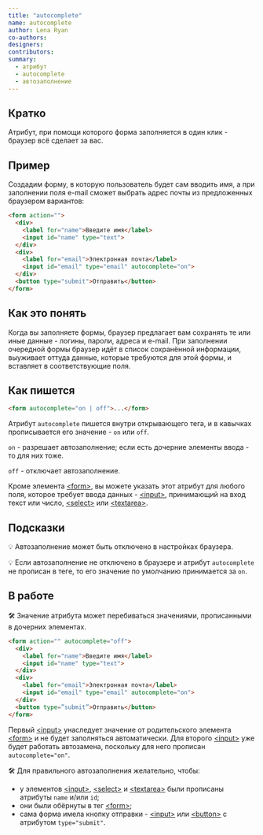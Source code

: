 ```yaml
---
title: "autocomplete"
name: autocomplete
author: Lena Ryan
co-authors:
designers:
contributors:
summary:
  - атрибут
  - autocomplete
  - автозаполнение
---
```


## Кратко

Атрибут, при помощи которого форма заполняется в один клик - браузер всё сделает за вас.

## Пример

Создадим форму, в которую пользователь будет сам вводить имя, а при заполнении поля e-mail сможет выбрать адрес почты из предложенных браузером вариантов:

```html
<form action="">
  <div>
    <label for="name">Введите имя</label>
    <input id="name" type="text">
  </div>
  <div>
    <label for="email">Электронная почта</label>
    <input id="email" type="email" autocomplete="on">
  </div>
  <button type="submit">Отправить</button>
</form>
```

## Как это понять

Когда вы заполняете формы, браузер предлагает вам сохранять те или иные данные - логины, пароли, адреса и e-mail. При заполнении очередной формы браузер идёт в список сохранённой информации, выуживает оттуда данные, которые требуются для этой формы, и вставляет в соответствующие поля.

## Как пишется

```html
<form autocomplete="on | off">...</form>
```

Атрибут `autocomplete` пишется внутри открывающего тега, и в кавычках прописывается его значение - `on` или `off`.

`on`  - разрешает автозаполнение; если есть дочерние элементы ввода - то для них тоже.

`off` - отключает автозаполнение.

Кроме элемента [&lt;form>](/html/doka/form), вы можете указать этот атрибут для любого поля, которое требует ввода данных - [&lt;input>](/html/doka/input), принимающий на вход текст или число, [&lt;select>](/html/doka/select) или [&lt;textarea>](/html/doka/textarea).

## Подсказки

💡 Автозаполнение может быть отключено в настройках браузера.

💡 Если автозаполнение не отключено в браузере и атрибут `autocomplete` не прописан в теге, то его значение по умолчанию принимается за `on`.

## В работе

🛠 Значение атрибута может перебиваться значениями, прописанными в дочерних элементах.

```html
<form action="" autocomplete="off">
  <div>
    <label for="name">Введите имя</label>
    <input id="name" type="text">
  </div>
  <div>
    <label for="email">Электронная почта</label>
    <input id="email" type="email" autocomplete="on">
  </div>
  <button type=”submit”>Отправить</button>
</form>
```

Первый [&lt;input>](/html/doka/input) унаследует значение от родительского элемента [&lt;form>](/html/doka/form) и не будет заполняться автоматически. Для второго [&lt;input>](/html/doka/input) уже будет работать автозамена, поскольку для него прописан `autocomplete="on"`.

🛠 Для правильного автозаполнения желательно, чтобы:
  - у элементов [&lt;input>](/html/doka/input), [&lt;select>](/html/doka/select) и [&lt;textarea>](/html/doka/textarea) были прописаны атрибуты `name` и/или `id`;
  - они были обёрнуты в тег [&lt;form>](/html/doka/form);
  - сама форма имела кнопку отправки - [&lt;input>](/html/doka/input) или [&lt;button>](/html/doka/button) с атрибутом `type="submit"`.